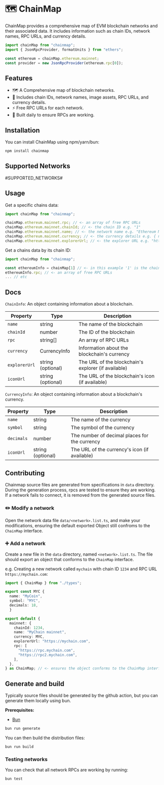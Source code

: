 # 🗺️ ChainMap

ChainMap provides a comprehensive map of EVM blockchain networks and their associated data. It includes information such as chain IDs, network names, RPC URLs, and currency details.

```ts
import chainMap from "chainmap";
import { JsonRpcProvider, formatUnits } from "ethers";

const ethereum = chainMap.ethereum.mainnet;
const provider = new JsonRpcProvider(ethereum.rpc[0]);
```

## Features

- 🗺️ A Comprehensive map of blockchain networks.
- 📝 Includes chain IDs, network names, image assets, RPC URLs, and currency details.
- ⚡️ Free RPC URLs for each network.
- 📅 Built daily to ensure RPCs are working.

## Installation

You can install ChainMap using npm/yarn/bun:

```bash
npm install chainmap
```

## Supported Networks

#SUPPORTED_NETWORKS#

## Usage

Get a specific chains data:

```ts
import chainMap from "chainmap";

chainMap.ethereum.mainnet.rpc; // <- an array of free RPC URLs
chainMap.ethereum.mainnet.chainId; // <- the chain ID e.g. "1"
chainMap.ethereum.mainnet.name; // <- the network name e.g. "Ethereum Mainnet"
chainMap.ethereum.mainnet.currency; // <- the currency details e.g. { name: "Ether", symbol: "ETH", decimals: 18 }
chainMap.ethereum.mainnet.explorerUrl; // <- the explorer URL e.g. "https://etherscan.io"
```

Get a chains data by its chain ID:

```ts
import chainMap from "chainmap";

const ethereumInfo = chainMap[1] // <- in this example '1' is the chain ID for Ethereum Mainnet.
ethereumInfo.rpc; // <- an array of free RPC URLs
... // etc
```

## Docs

`ChainInfo`: An object containing information about a blockchain.

| Property      | Type              | Description                                         |
| ------------- | ----------------- | --------------------------------------------------- |
| `name`        | string            | The name of the blockchain                          |
| `chainId`     | number            | The ID of the blockchain                            |
| `rpc`         | string[]          | An array of RPC URLs                                |
| `currency`    | CurrencyInfo      | Information about the blockchain's currency         |
| `explorerUrl` | string (optional) | The URL of the blockchain's explorer (if available) |
| `iconUrl`     | string (optional) | The URL of the blockchain's icon (if available)     |

`CurrencyInfo`: An object containing information about a blockchain's currency.

| Property   | Type              | Description                                   |
| ---------- | ----------------- | --------------------------------------------- |
| `name`     | string            | The name of the currency                      |
| `symbol`   | string            | The symbol of the currency                    |
| `decimals` | number            | The number of decimal places for the currency |
| `iconUrl`  | string (optional) | The URL of the currency's icon (if available) |

## Contributing

Chainmap source files are generated from specifications in `data` directory. During the generation process, rpcs are tested to ensure they are working. If a network fails to connect, it is removed from the generated source files.

### ✏️ Modify a network

Open the network data file `data/<network>.list.ts`, and make your modifications, ensuring the
default exported Object still confroms to the `ChainMap` interface.

### ➕ Add a network

Create a new file in the `data` directory, named `<network>.list.ts`. The file should export an object that conforms to the `ChainMap` interface.

e.g. Creating a new network called `mychain` with chain ID `1234` and RPC URL `https://mychain.com`:

```ts
import { ChainMap } from "./types";

export const MYC {
  name: "MyCoin",
  symbol: "MYC",
  decimals: 18,
  }

export default {
  mainnet: {
    chainId: 1234,
    name: "MyChain mainnet",
    currency: MYC,
    explorerUrl: "https://mychain.com",
    rpc: [
      "https://rpc.mychain.com",
      "https://rpc2.mychain.com",
    ],
  },
} as ChainMap; // <- ensures the object conforms to the ChainMap interface
```

## Generate and build

Typically source files should be generated by the github action, but you can generate them locally using bun.

**Prerequisites:**

- [Bun](https://bun.sh)

```bash
bun run generate
```

You can then build the distribution files:

```bash
bun run build
```

### Testing networks

You can check that all network RPCs are working by running:

```bash
bun test
```
